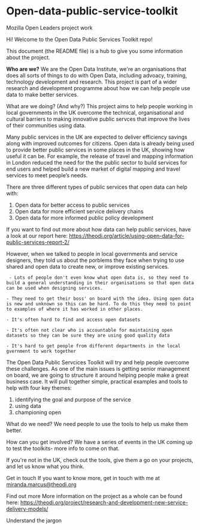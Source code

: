# Open-data-public-service-toolkit
Mozilla Open Leaders project work


Hi! Welcome to the Open Data Public Services Toolkit repo! 

This document (the README file) is a hub to give you some information about the project. 

<b>Who are we?</b>
We are the Open Data Institute, we're an organisations that does all sorts of things to do with Open Data, including advoacy, training, technology development and research. This project is part of a wider research and development programme about how we can help people use data to make better services. 

What are we doing? (And why?)
This project aims to help people working in local governments in the UK overcome the technical, organisational and cultural barriers to making innovative public servces that improve the lives of their communities using data. 

Many public services in the UK are expected to deliver efficiency savings along with improved outcomes for citizens. Open data is already being used to provide better public services in some places in the UK, showing how useful it can be. For example, the release of travel and mapping information in London reduced the need for the the public sector to build services for end users and helped build a new market of digital mapping and travel services to meet people’s needs.

There are three different types of public services that open data can help with:

1) Open data for better access to public services
2) Open data for more efficient service delivery chains
3) Open data for more informed public policy development 

If you want to find out more about how data can help public services, have a look at our report here: https://theodi.org/article/using-open-data-for-public-services-report-2/

However, when we talked to people in local governments and service designers, they told us about the porblems they face when trying to use shared and open data to create new, or improve existing services. 

     - Lots of people don't even know what open data is, so they need to build a general understanding in their organisations so that open data can be used when designing services.

    - They need to get their boss' on board with the idea. Using open data is new and unknown so this can be hard. To do this they need to point to examples of where it has worked in other places.

    - It's often hard to find and access open datasets

    - It's often not clear who is accountable for maintaining open datasets so they can be sure they are using good quality data

    - It's hard to get people from different departments in the local gvernment to work together

The Open Data Public Servcices Toolkit will try and help people overcome these challenges. As one of the main issues is getting senior management on board, we are going to structure it around helping people make a great business case. It will pull together simple, practical examples and tools to help with four key themes: 

1) identifying the goal and purpose of the service
2) using data 
3) championing open 


What do we need?
We need people to use the tools to help us make them better. 

How can you get involved?
We have a series of events in the UK coming up to test the toolkits- more info to come on that. 

If you're not in the UK, check out the tools, give them a go on your projects, and let us know what you think. 

Get in touch
If you want to know more, get in touch with me at miranda.marcus@theodi.org

Find out more
More information on the project as a whole can be found here: https://theodi.org/project/research-and-development-new-service-delivery-models/


Understand the jargon




